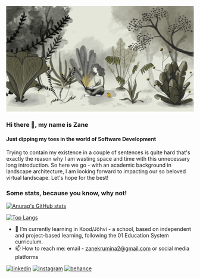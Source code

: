 ![Just dipping my toes in the world of Software Development](https://github.com/CitaZane/CitaZane/blob/main/cover_img.png)
### Hi there 👋, my name is Zane
#### Just dipping my toes in the world of Software Development

Trying to contain my existence in a couple of sentences is quite hard that's exactly the reason why I am wasting space and time with this unnecessary long introduction. So here we go - with an academic background in landscape architecture, I am looking forward to impacting our so beloved virtual landscape. Let's hope for the best!

### Some stats, because you know, why not!

[![Anurag's GitHub stats](https://github-readme-stats.vercel.app/api?username=CitaZane&show_icons=true&theme=darkicon_color=e4e6d9)](https://github.com/anuraghazra/github-readme-stats)

[![Top Langs](https://github-readme-stats.vercel.app/api/top-langs/?username=CitaZane&theme=dark&show_icons=true&icon_color=e4e6d9)](https://github.com/anuraghazra/github-readme-stats)

- 🌱 I’m currently learning in Kood/Jõhvi - a school, based on independent and project-based learning, following the 01 Education System curriculum. 
- 📫 How to reach me: email - zanekrumina2@gmail.com or social media platforms 

[<img src='https://cdn.jsdelivr.net/npm/simple-icons@3.0.1/icons/linkedin.svg' alt='linkedin' height='40'>](https://www.linkedin.com/in/zane-krumina/)  [<img src='https://cdn.jsdelivr.net/npm/simple-icons@3.0.1/icons/instagram.svg' alt='instagram' height='40'>](https://www.instagram.com/cita_zane/)  [<img src='https://cdn.jsdelivr.net/npm/simple-icons@3.0.1/icons/behance.svg' alt='behance' height='40'>](https://www.behance.net/zanekrmia)  
